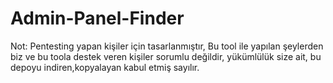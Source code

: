 # Admin-Panel-Finder
Not: Pentesting yapan kişiler için tasarlanmıştır, Bu tool ile yapılan şeylerden biz ve bu toola destek veren kişiler sorumlu değildir, yükümlülük size ait, bu depoyu indiren,kopyalayan kabul etmiş sayılır.
